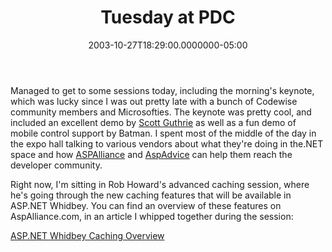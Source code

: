 ﻿---
title: Tuesday at PDC
date: "2003-10-27T18:29:00.0000000-05:00"
description: Managed to get to some sessions today, including the morning's
featuredImage: img/tuesday-at-pdc-featured.png
---

Managed to get to some sessions today, including the morning's keynote, which was lucky since I was out pretty late with a bunch of Codewise community members and Microsofties. The keynote was pretty cool, and included an excellent demo by [Scott Guthrie](http://weblogs.asp.net/scottgu) as well as a fun demo of mobile control support by Batman. I spent most of the middle of the day in the expo hall talking to various vendors about what they're doing in the.NET space and how [ASPAlliance](http://aspalliance.com/) and [AspAdvice](http://aspadvice.com/) can help them reach the developer community.

Right now, I'm sitting in Rob Howard's advanced caching session, where he's going through the new caching features that will be available in ASP.NET Whidbey. You can find an overview of these features on AspAlliance.com, in an article I whipped together during the session:

[ASP.NET Whidbey Caching Overview](http://aspalliance.com/articleViewer.aspx?aId=246)

